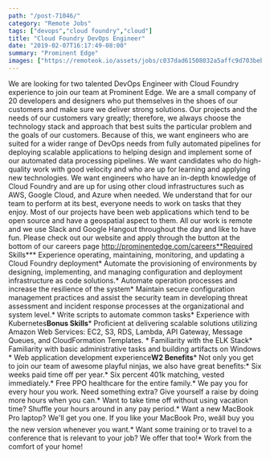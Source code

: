 ```yaml
---
path: "/post-71046/"
category: "Remote Jobs"
tags: ["devops","cloud foundry","cloud"]
title: "Cloud Foundry DevOps Engineer"
date: "2019-02-07T16:17:49-08:00"
summary: "Prominent Edge"
images: ["https://remoteok.io/assets/jobs/c037dad61508032a5affc9d703beb711.png"]
---
```


We are looking for two talented DevOps Engineer with Cloud Foundry experience to join our team at Prominent Edge.  We are a small company of 20 developers and designers who put themselves in the shoes of our customers and make sure we deliver strong solutions.  Our projects and the needs of our customers vary greatly; therefore, we always choose the technology stack and approach that best suits the particular problem and the goals of our customers.  Because of this, we want engineers who are suited for a wider range of DevOps needs from fully automated pipelines for deploying scalable applications to helping design and implement some of our automated data processing pipelines. We want candidates who do high-quality work with good velocity and who are up for learning and applying new technologies.  We want engineers who have an in-depth knowledge of Cloud Foundry and are up for using other cloud infrastructures such as AWS, Google Cloud, and Azure when needed.  We understand that for our team to perform at its best, everyone needs to work on tasks that they enjoy.  Most of our projects have been web applications which tend to be open source and have a geospatial aspect to them.  All our work is remote and we use Slack and Google Hangout throughout the day and like to have fun.  Please check out our website and apply through the button at the bottom of our careers page http://prominentedge.com/careers**Required Skills*** Experience operating, maintaining, monitoring, and updating a Cloud Foundry deployment* Automate the provisioning of environments by designing, implementing, and managing configuration and deployment infrastructure as code solutions.* Automate operation processes and increase the resilience of the system* Maintain secure configuration management practices and assist the security team in developing threat assessment and incident response processes at the organizational and system level.* Write scripts to automate common tasks* Experience with Kubernetes**Bonus Skills*** Proficient at delivering scalable solutions utilizing Amazon Web Services: EC2, S3, RDS, Lambda, API Gateway, Message Queues, and CloudFormation Templates. * Familiarity with the ELK Stack* Familiarity with basic administrative tasks and building artifacts on Windows * Web application development experience**W2 Benefits*** Not only you get to join our team of awesome playful ninjas, we also have great benefits:* Six weeks paid time off per year.* Six percent 401k matching, vested immediately.* Free PPO healthcare for the entire family.* We pay you for every hour you work.  Need something extra? Give yourself a raise by doing more hours when you can.* Want to take time off without using vacation time? Shuffle your hours around in any pay period.* Want a new MacBook Pro laptop? We'll get you one.  If you like your MacBook Pro, weâll buy you the new version whenever you want.* Want some training or to travel to a conference that is relevant to your job? We offer that too!* Work from the comfort of your home!
